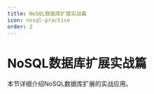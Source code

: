 ```yaml
---
title: NoSQL数据库扩展实战篇
icon: nosql-practice
order: 2
---
```


# NoSQL数据库扩展实战篇

本节详细介绍NoSQL数据库扩展的实战应用。

